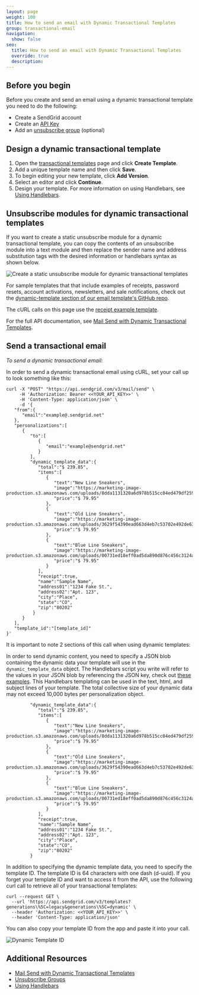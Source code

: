 ```yaml
---
layout: page
weight: 100
title: How to send an email with Dynamic Transactional Templates
group: transactional-email
navigation:
  show: false
seo:
  title: How to send an email with Dynamic Transactional Templates
  override: true
  description:
---
```


## 	Before you begin

Before you create and send an email using a dynamic transactional template you need to do the following:

* Create a SendGrid account
* Create an [API Key]({{root_url}}/ui/account-and-settings/api-keys/)
* Add an [unsubscribe group]({{root_url}}/ui/sending-email/group-unsubscribes/) (optional)

## 	Design a dynamic transactional template

1. Open the [transactional templates](https://sendgrid.com/dynamic_templates) page and click **Create Template**.
2. Add a unique template name and then click **Save**.
3. To begin editing your new template, click **Add Version**.
4. Select an editor and click **Continue**.
5. Design your template. For more information on using Handlebars, see [Using Handlebars]({{root_url}}/ui/sending-email/using-handlebars/).

##  Unsubscribe modules for dynamic transactional templates

If you want to create a static unsubscribe module for a dynamic transactional template, you can copy the contents of an unsubscribe module into a text module and then replace the sender name and address substitution tags with the desired information or handlebars syntax as shown below.  

![]({{root_url}}/img/dynamic-transactional-template-unsubscribe.gif "Create a static unsubscribe module for dynamic transactional templates")

For sample templates that that include examples of receipts, password resets, account activations, newsletters, and sale notifications, check out the [dynamic-template section of our email template's GitHub repo](https://github.com/sendgrid/email-templates/tree/master/dynamic-templates).

The cURL calls on this page use the [receipt example template](https://github.com/sendgrid/email-templates/tree/master/dynamic-templates/receipt).

<call-out>

For the full API documentation, see [Mail Send with Dynamic Transactional Templates](https://dynamic-templates.api-docs.io/3.0).

</call-out>

## 	Send a transactional email

*To send a dynamic transactional email:*

In order to send a dynamic transactional email using cURL, set your call up to look something like this:

```
curl -X "POST" "https://api.sendgrid.com/v3/mail/send" \
     -H 'Authorization: Bearer <<YOUR_API_KEY>>' \
     -H 'Content-Type: application/json' \
     -d '{
   "from":{
      "email":"example@.sendgrid.net"
   },
   "personalizations":[
      {
         "to":[
            {
               "email":"example@sendgrid.net"
            }
         ],
         "dynamic_template_data":{
            "total":"$ 239.85",
            "items":[
               {
                  "text":"New Line Sneakers",
                  "image":"https://marketing-image-production.s3.amazonaws.com/uploads/8dda1131320a6d978b515cc04ed479df259a458d5d45d58b6b381cae0bf9588113e80ef912f69e8c4cc1ef1a0297e8eefdb7b270064cc046b79a44e21b811802.png",
                  "price":"$ 79.95"
               },
               {
                  "text":"Old Line Sneakers",
                  "image":"https://marketing-image-production.s3.amazonaws.com/uploads/3629f54390ead663d4eb7c53702e492de63299d7c5f7239efdc693b09b9b28c82c924225dcd8dcb65732d5ca7b7b753c5f17e056405bbd4596e4e63a96ae5018.png",
                  "price":"$ 79.95"
               },
               {
                  "text":"Blue Line Sneakers",
                  "image":"https://marketing-image-production.s3.amazonaws.com/uploads/00731ed18eff0ad5da890d876c456c3124a4e44cb48196533e9b95fb2b959b7194c2dc7637b788341d1ff4f88d1dc88e23f7e3704726d313c57f350911dd2bd0.png",
                  "price":"$ 79.95"
               }
            ],
            "receipt":true,
            "name":"Sample Name",
            "address01":"1234 Fake St.",
            "address02":"Apt. 123",
            "city":"Place",
            "state":"CO",
            "zip":"80202"
          }
      }
   ],
   "template_id":"[template_id]"
}'
```

It is important to note 2 sections of this call when using dynamic templates:

In order to send dynamic content, you need to specify a JSON blob containing the dynamic data your template will use in the `dynamic_template_data` object. The Handlebars script you write will refer to the values in your JSON blob by referencing the JSON key, check out [these examples]({{root_url}}/ui/sending-email/using-handlebars/#handlebarjs-reference). This Handlebars templating can be used in the text, html, and subject lines of your template. The total collective size of your dynamic data may not exceed 10,000 bytes per personalization object.

```
         "dynamic_template_data":{
            "total":"$ 239.85",
            "items":[
               {
                  "text":"New Line Sneakers",
                  "image":"https://marketing-image-production.s3.amazonaws.com/uploads/8dda1131320a6d978b515cc04ed479df259a458d5d45d58b6b381cae0bf9588113e80ef912f69e8c4cc1ef1a0297e8eefdb7b270064cc046b79a44e21b811802.png",
                  "price":"$ 79.95"
               },
               {
                  "text":"Old Line Sneakers",
                  "image":"https://marketing-image-production.s3.amazonaws.com/uploads/3629f54390ead663d4eb7c53702e492de63299d7c5f7239efdc693b09b9b28c82c924225dcd8dcb65732d5ca7b7b753c5f17e056405bbd4596e4e63a96ae5018.png",
                  "price":"$ 79.95"
               },
               {
                  "text":"Blue Line Sneakers",
                  "image":"https://marketing-image-production.s3.amazonaws.com/uploads/00731ed18eff0ad5da890d876c456c3124a4e44cb48196533e9b95fb2b959b7194c2dc7637b788341d1ff4f88d1dc88e23f7e3704726d313c57f350911dd2bd0.png",
                  "price":"$ 79.95"
               }
            ],
            "receipt":true,
            "name":"Sample Name",
            "address01":"1234 Fake St.",
            "address02":"Apt. 123",
            "city":"Place",
            "state":"CO",
            "zip":"80202"
         }
```

In addition to specifying the dynamic template data, you need to specify the template ID. The template ID is 64 characters with one dash (d-uuid). If you forget your template ID and want to access it from the API, use the following curl call to retrieve all of your transactional templates:

```
curl --request GET \
  --url 'https://api.sendgrid.com/v3/templates?generations\%5C=legacy&generations\%5C=dynamic' \
  --header 'Authorization: <<YOUR_API_KEY>>' \
  --header 'Content-Type: application/json'
```

You can also copy your template ID from the app and paste it into your call.

![]({{root_url}}/img/dynamic_template_id.png "Dynamic Template ID")

## 	Additional Resources

- [Mail Send with Dynamic Transactional Templates](https://dynamic-templates.api-docs.io/3.0)
- [Unsubscribe Groups]({{root_url}}/ui/sending-email/group-unsubscribes/)
- [Using Handlebars]({{root_url}}/ui/sending-email/using-handlebars/)
